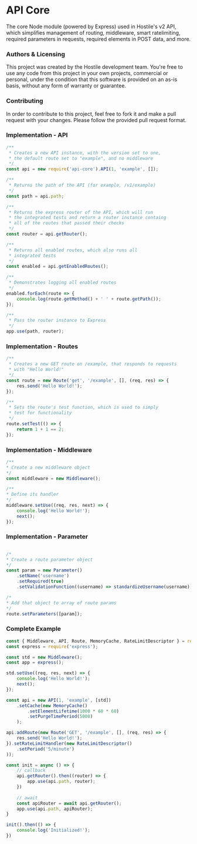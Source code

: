 # API Core

The core Node module (powered by Express) used in Hostile's v2 API, which simplifies 
management of routing, middleware, smart ratelimiting, required parameters in requests,
required elements in POST data, and more.

### Authors & Licensing

This project was created by the Hostile development team. You're free to use
any code from this project in your own projects, commercial or personal, under
the condition that this software is provided on an as-is basis, without any form
of warranty or guarantee.

### Contributing

In order to contribute to this project, feel free to fork it and make a pull
request with your changes. Please follow the provided pull request format.

### Implementation - API

```javascript
/**
 * Creates a new API instance, with the version set to one,
 * the default route set to "example", and no middleware
 */
const api = new require('api-core').API(1, 'example', []);

/**
 * Returns the path of the API (for example, /v1/example)
 */
const path = api.path;

/**
 * Returns the express router of the API, which will run
 * the integrated tests and return a router instance containg
 * all of the routes that passed their checks
 */
const router = api.getRouter();

/**
 * Returns all enabled routes, which also runs all
 * integrated tests
 */
const enabled = api.getEnabledRoutes();

/**
 * Demonstrates logging all enabled routes
 */
enabled.forEach(route => {
    console.log(route.getMethod() + ' ' + route.getPath());
});

/**
 * Pass the router instance to Express
 */
app.use(path, router);
```

### Implementation - Routes

```javascript
/**
 * Creates a new GET route on /example, that responds to requests
 * with "Hello World!"
 */
const route = new Route('get', '/example', [], (req, res) => {
    res.send('Hello World!');
});

/**
 * Sets the route's test function, which is used to simply
 * test for functionality
 */
route.setTest(() => {
    return 1 + 1 == 2;
});
```

### Implementation - Middleware

```javascript
/**
* Create a new middleware object
*/
const middleware = new Middleware();

/**
* Define its handler
*/
middleware.setUse((req, res, next) => {
    console.log('Hello World!');
    next();
});
```
  
### Implementation - Parameter  
  
```javascript

/*
* Create a route parameter object
*/
const param = new Parameter()
    .setName('username')
    .setRequired(true)
    .setValidationFunction((username) => standardizeUsername(username));

/*
* Add that object to array of route params
*/
route.setParameters([param]);
``` 
  
### Complete Example

```javascript
const { Middleware, API, Route, MemoryCache, RateLimitDescriptor } = require('api-core');
const express = require('express');

const std = new Middleware();
const app = express();

std.setUse((req, res, next) => {
    console.log('Hello World!');
    next();
});

const api = new API(1, 'example', [std])
    .setCache(new MemoryCache()
        .setElementLifetime(1000 * 60 * 60)
        .setPurgeTimePeriod(5000)
    );

api.addRoute(new Route('GET', '/example', [], (req, res) => {
    res.send('Hello World!');
}).setRateLimitHandler(new RateLimitDescriptor()
    .setPeriod('5/minute')
));

const init = async () => {
    // callback
    api.getRouter().then((router) => {
        app.use(api.path, router);
    })
    
    // await
    const apiRouter = await api.getRouter();
    app.use(api.path, apiRouter);
}

init().then(() => {
    console.log('Initialized!');
})
```
